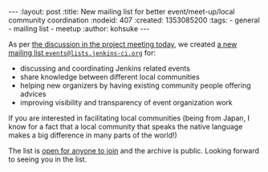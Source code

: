 --- :layout: post :title: New mailing list for better event/meet-up/local community coordination :nodeid: 407 :created: 1353085200 :tags: - general - mailing list - meetup :author: kohsuke ---

As per [the discussion in the project meeting today](http://meetings.jenkins-ci.org/jenkins/2012/jenkins.2012-11-14-19.01.log.html#l-68), we created [a new mailing list `events@lists.jenkins-ci.org`](http://lists.jenkins-ci.org/mailman/listinfo/jenkins-events) for:

- discussing and coordinating Jenkins related events
- share knowledge between different local communities
- helping new organizers by having existing community people offering advices
- improving visibility and transparency of event organization work

If you are interested in facilitating local communities (being from Japan, I know for a fact that a local community that speaks the native language makes a big difference in many parts of the world!)

The list is [open for anyone to join](http://lists.jenkins-ci.org/mailman/listinfo/jenkins-events) and the archive is public. Looking forward to seeing you in the list.
